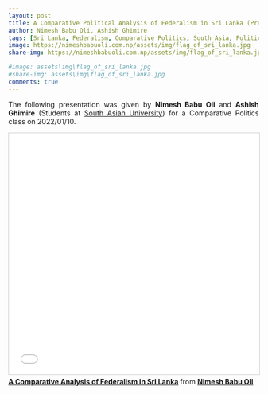 ```yaml
---
layout: post
title: A Comparative Political Analysis of Federalism in Sri Lanka (Presentation)
author: Nimesh Babu Oli, Ashish Ghimire
tags: [Sri Lanka, Federalism, Comparative Politics, South Asia, Politics]
image: https://nimeshbabuoli.com.np/assets/img/flag_of_sri_lanka.jpg
share-img: https://nimeshbabuoli.com.np/assets/img/flag_of_sri_lanka.jpg

#image: assets\img\flag_of_sri_lanka.jpg
#share-img: assets\img\flag_of_sri_lanka.jpg
comments: true
---
```

<p style='text-align: justify;'>The following presentation was given by <b>Nimesh Babu Oli</b> and <b>Ashish Ghimire</b> (Students at <a target="_blank" href="http://sau.int/">South Asian University</a>) for a Comparative Politics class on 2022/01/10.
</p>

<iframe src="//www.slideshare.net/slideshow/embed_code/key/pViIp5qXA8yF5f" width="595" height="485" frameborder="0" marginwidth="0" marginheight="0" scrolling="no" style="border:1px solid #CCC; border-width:1px; margin-bottom:5px; max-width: 100%;" allowfullscreen> </iframe> <div style="margin-bottom:5px"> <strong> <a href="//www.slideshare.net/NimeshBabuOli/a-comparative-analysis-of-federalism-in-sri-lanka" title="A Comparative Analysis of Federalism in Sri Lanka" target="_blank">A Comparative Analysis of Federalism in Sri Lanka</a> </strong> from <strong><a href="//www.slideshare.net/NimeshBabuOli" target="_blank">Nimesh Babu Oli</a></strong> </div>